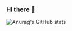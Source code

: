### Hi there 👋

![Anurag's GitHub stats](https://github-readme-stats.vercel.app/api?username=anuraghazra&show_icons=true&theme=radical)